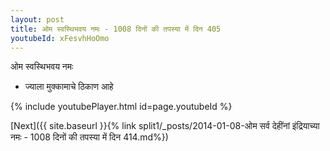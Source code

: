 ```yaml
---
layout: post
title: ओम स्वस्थिभवय नमः - 1008 दिनों की तपस्या में दिन 405
youtubeId: xFesvhHoOmo
---
```

 
 
 ओम स्वस्थिभवय नमः  
 
 -  ज्याला मुक्कामाचे ठिकाण आहे 
 
  
 
  
 
 
 
 
 
 


{% include youtubePlayer.html id=page.youtubeId %}
 
[Next]({{ site.baseurl }}{% link  split1/_posts/2014-01-08-ओम सर्व देहींनां इंद्रियाच्या नमः - 1008 दिनों की तपस्या में दिन 414.md%})
 
